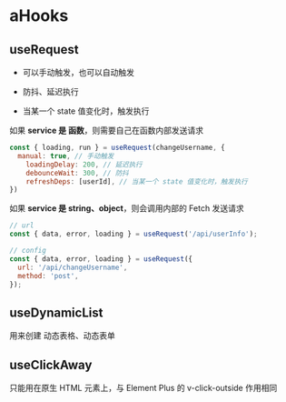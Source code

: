 # aHooks

## useRequest

- 可以手动触发，也可以自动触发

- 防抖、延迟执行

- 当某一个 state 值变化时，触发执行

如果 **service 是 函数**，则需要自己在函数内部发送请求
```js
const { loading, run } = useRequest(changeUsername, {
  manual: true, // 手动触发
    loadingDelay: 200, // 延迟执行
    debounceWait: 300, // 防抖
    refreshDeps: [userId], // 当某一个 state 值变化时，触发执行
})
```
如果 **service 是 string、object**，则会调用内部的 Fetch 发送请求
```js
// url
const { data, error, loading } = useRequest('/api/userInfo');

// config
const { data, error, loading } = useRequest({
  url: '/api/changeUsername',
  method: 'post',
});
```

## useDynamicList

用来创建 动态表格、动态表单  

## useClickAway

只能用在原生 HTML 元素上，与 Element Plus 的 v-click-outside 作用相同
